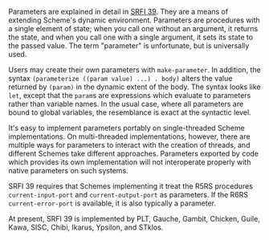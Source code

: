 Parameters are explained in detail in [SRFI 39](http://srfi.schemers.org/srfi-39/srfi-39.html).  They are a means of extending Scheme's dynamic environment.  Parameters are procedures with a single element of state; when you call one without an argument, it returns the state, and when you call one with a single argument, it sets its state to the passed value.  The term "parameter" is unfortunate, but is universally used.

Users may create their own parameters with `make-parameter`.  In addition, the syntax `(parameterize ((param value) ...) . body)` alters the value  returned by `(param)` in the dynamic extent of the body.  The syntax looks like `let`, except that the `param`s are expressions which evaluate to parameters rather than variable names.  In the usual case, where all parameters are bound to global variables, the resemblance is exact at the syntactic level.

It's easy to implement parameters portably on single-threaded Scheme implementations.  On multi-threaded implementations, however, there are multiple ways for parameters to interact with the creation of threads, and different Schemes take different approaches.  Parameters exported by code which provides its own implementation will not interoperate properly with native parameters on such systems.

SRFI 39 requires that Schemes implementing it treat the R5RS procedures `current-input-port` and `current-output-port` as parameters.  If the R6RS `current-error-port` is available, it is also typically a parameter.

At present, SRFI 39 is implemented by PLT, Gauche, Gambit, Chicken, Guile, Kawa, SISC, Chibi, Ikarus, Ypsilon, and STklos.

